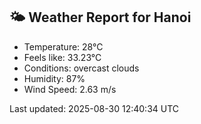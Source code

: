 <!-- WEATHER-START -->
## 🌤 Weather Report for Hanoi

- Temperature: 28°C
- Feels like: 33.23°C
- Conditions: overcast clouds
- Humidity: 87%
- Wind Speed: 2.63 m/s

Last updated: 2025-08-30 12:40:34 UTC
<!-- WEATHER-END -->
